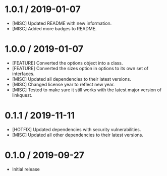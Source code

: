1.0.1 / 2019-01-07
==================
* [MISC] Updated README with new information.
* [MISC] Added more badges to README.

1.0.0 / 2019-01-07
==================
* [FEATURE] Converted the options object into a class.
* [FEATURE] Converted the sizes option in options to its own set of interfaces.
* [MISC] Updated all dependencies to their latest versions.
* [MISC] Changed license year to reflect new year.
* [MISC] Tested to make sure it still works with the latest major version of linkquest.

0.1.1 / 2019-11-11
==================
* [HOTFIX] Updated dependencies with security vulnerabilities.
* [MISC] Updated all other dependencies to their latest versions.

0.1.0 / 2019-09-27
==================
* Initial release